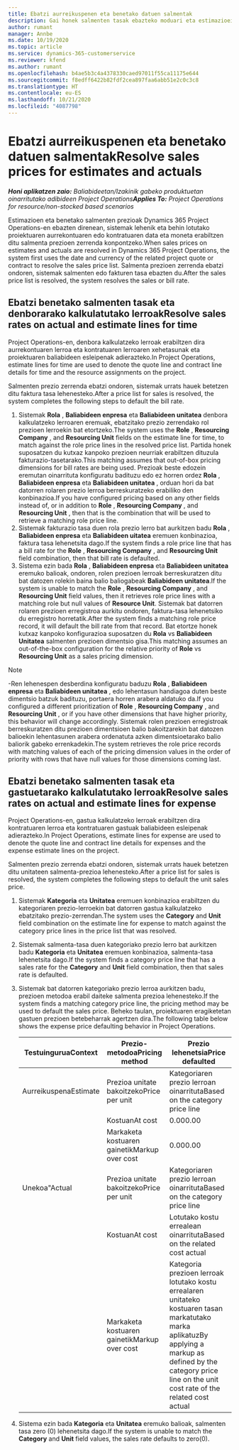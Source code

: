 ```yaml
---
title: Ebatzi aurreikuspenen eta benetako datuen salmentak
description: Gai honek salmenten tasak ebazteko moduari eta estimazioei buruzko informazioa eskaintzen du.
author: rumant
manager: Annbe
ms.date: 10/19/2020
ms.topic: article
ms.service: dynamics-365-customerservice
ms.reviewer: kfend
ms.author: rumant
ms.openlocfilehash: b4ae5b3c4a4378330caed97011f55ca11175e644
ms.sourcegitcommit: f8edff6422b82fdf2cea897faa6abb51e2c0c3c8
ms.translationtype: HT
ms.contentlocale: eu-ES
ms.lasthandoff: 10/21/2020
ms.locfileid: "4087798"
---
```

# <a name="resolve-sales-prices-for-estimates-and-actuals"></a><span data-ttu-id="8860b-103">Ebatzi aurreikuspenen eta benetako datuen salmentak</span><span class="sxs-lookup"><span data-stu-id="8860b-103">Resolve sales prices for estimates and actuals</span></span>

<span data-ttu-id="8860b-104">_**Honi aplikatzen zaio:** Baliabideetan/Izakinik gabeko produktuetan oinarritutako adibideen Project Operations_</span><span class="sxs-lookup"><span data-stu-id="8860b-104">_**Applies To:** Project Operations for resource/non-stocked based scenarios_</span></span>

<span data-ttu-id="8860b-105">Estimazioen eta benetako salmenten prezioak Dynamics 365 Project Operations-en ebazten direnean, sistemak lehenik eta behin lotutako proiektuaren aurrekontuaren edo kontratuaren data eta moneta erabiltzen ditu salmenta prezioen zerrenda konpontzeko.</span><span class="sxs-lookup"><span data-stu-id="8860b-105">When sales prices on estimates and actuals are resolved in Dynamics 365 Project Operations, the system first uses the date and currency of the related project quote or contract to resolve the sales price list.</span></span> <span data-ttu-id="8860b-106">Salmenta prezioen zerrenda ebatzi ondoren, sistemak salmenten edo fakturen tasa ebazten du.</span><span class="sxs-lookup"><span data-stu-id="8860b-106">After the sales price list is resolved, the system resolves the sales or bill rate.</span></span>

## <a name="resolve-sales-rates-on-actual-and-estimate-lines-for-time"></a><span data-ttu-id="8860b-107">Ebatzi benetako salmenten tasak eta denborarako kalkulatutako lerroak</span><span class="sxs-lookup"><span data-stu-id="8860b-107">Resolve sales rates on actual and estimate lines for time</span></span>

<span data-ttu-id="8860b-108">Project Operations-en, denbora kalkulatzeko lerroak erabiltzen dira aurrekontuaren lerroa eta kontratuaren lerroaren xehetasunak eta proiektuaren baliabideen esleipenak adierazteko.</span><span class="sxs-lookup"><span data-stu-id="8860b-108">In Project Operations, estimate lines for time are used to denote the quote line and contract line details for time and the resource assignments on the project.</span></span>

<span data-ttu-id="8860b-109">Salmenten prezio zerrenda ebatzi ondoren, sistemak urrats hauek betetzen ditu faktura tasa lehenesteko.</span><span class="sxs-lookup"><span data-stu-id="8860b-109">After a price list for sales is resolved, the system completes the following steps to default the bill rate.</span></span>

1. <span data-ttu-id="8860b-110">Sistemak **Rola** , **Baliabideen enpresa** eta **Baliabideen unitatea** denbora kalkulatzeko lerroaren eremuak, ebatzitako prezio zerrendako rol prezioen lerroekin bat etortzeko.</span><span class="sxs-lookup"><span data-stu-id="8860b-110">The system uses the **Role** , **Resourcing Company** , and **Resourcing Unit** fields on the estimate line for time, to match against the role price lines in the resolved price list.</span></span> <span data-ttu-id="8860b-111">Partida honek suposatzen du kutxaz kanpoko prezioen neurriak erabiltzen dituzula fakturazio-tasetarako.</span><span class="sxs-lookup"><span data-stu-id="8860b-111">This matching assumes that out-of-box pricing dimensions for bill rates are being used.</span></span> <span data-ttu-id="8860b-112">Prezioak beste edozein eremutan oinarrituta konfiguratu badituzu edo ez horren ordez **Rola** , **Baliabideen enpresa** eta **Baliabideen unitatea** , orduan hori da bat datorren rolaren prezio lerroa berreskuratzeko erabiliko den konbinazioa.</span><span class="sxs-lookup"><span data-stu-id="8860b-112">If you have configured pricing based on any other fields instead of, or in addition to **Role** , **Resourcing Company** , and **Resourcing Unit** , then that is the combination that will be used to retrieve a matching role price line.</span></span>
2. <span data-ttu-id="8860b-113">Sistemak fakturazio tasa duen rola prezio lerro bat aurkitzen badu **Rola** , **Baliabideen enpresa** eta **Baliabideen uitatea** eremuen konbinazioa, faktura tasa lehenetsita dago.</span><span class="sxs-lookup"><span data-stu-id="8860b-113">If the system finds a role price line that has a bill rate for the **Role** , **Resourcing Company** , and **Resourcing Unit** field combination, then that bill rate is defaulted.</span></span>
3. <span data-ttu-id="8860b-114">Sistema ezin bada **Rola** , **Baliabideen enpresa** eta **Baliabideen unitatea** eremuko balioak, ondoren, rolen prezioen lerroak berreskuratzen ditu bat datozen rolekin baina balio baliogabeak **Baliabideen unitatea**.</span><span class="sxs-lookup"><span data-stu-id="8860b-114">If the system is unable to match the **Role** , **Resourcing Company** , and **Resourcing Unit** field values, then it retrieves role price lines with a matching role but null values of **Resource Unit**.</span></span> <span data-ttu-id="8860b-115">Sistemak bat datorren rolaren prezioen erregistroa aurkitu ondoren, faktura-tasa lehenetsiko du erregistro horretatik.</span><span class="sxs-lookup"><span data-stu-id="8860b-115">After the system finds a matching role price record, it will default the bill rate from that record.</span></span> <span data-ttu-id="8860b-116">Bat etortze honek kutxaz kanpoko konfigurazioa suposatzen du **Rola** vs **Baliabideen Unitatea** salmenten prezioen dimentsio gisa.</span><span class="sxs-lookup"><span data-stu-id="8860b-116">This matching assumes an out-of-the-box configuration for the relative priority of **Role** vs **Resourcing Unit** as a sales pricing dimension.</span></span>

> [!NOTE]
> <span data-ttu-id="8860b-117">-Ren lehenespen desberdina konfiguratu baduzu **Rola** , **Baliabideen enpresa** eta **Baliabideen unitatea** , edo lehentasun handiagoa duten beste dimentsio batzuk badituzu, portaera horren arabera aldatuko da.</span><span class="sxs-lookup"><span data-stu-id="8860b-117">If you configured a different prioritization of **Role** , **Resourcing Company** , and **Resourcing Unit** , or if you have other dimensions that have higher priority, this behavior will change accordingly.</span></span> <span data-ttu-id="8860b-118">Sistemak rolen prezioen erregistroak berreskuratzen ditu prezioen dimentsioen balio bakoitzarekin bat datozen balioekin lehentasunen arabera ordenatuta azken dimentsioetarako balio baliorik gabeko errenkadekin.</span><span class="sxs-lookup"><span data-stu-id="8860b-118">The system retrieves the role price records with matching values of each of the pricing dimension values in the order of priority with rows that have null values for those dimensions coming last.</span></span>

## <a name="resolve-sales-rates-on-actual-and-estimate-lines-for-expense"></a><span data-ttu-id="8860b-119">Ebatzi benetako salmenten tasak eta gastuetarako kalkulatutako lerroak</span><span class="sxs-lookup"><span data-stu-id="8860b-119">Resolve sales rates on actual and estimate lines for expense</span></span>

<span data-ttu-id="8860b-120">Project Operations-en, gastua kalkulatzeko lerroak erabiltzen dira kontratuaren lerroa eta kontratuaren gastuak baliabideen esleipenak adierazteko.</span><span class="sxs-lookup"><span data-stu-id="8860b-120">In Project Operations, estimate lines for expense are used to denote the quote line and contract line details for expenses and the expense estimate lines on the project.</span></span>

<span data-ttu-id="8860b-121">Salmenten prezio zerrenda ebatzi ondoren, sistemak urrats hauek betetzen ditu unitateen salmenta-prezioa lehenesteko.</span><span class="sxs-lookup"><span data-stu-id="8860b-121">After a price list for sales is resolved, the system completes the following steps to default the unit sales price.</span></span>

1. <span data-ttu-id="8860b-122">Sistemak **Kategoria** eta **Unitatea** eremuen konbinazioa erabiltzen du kategoriaren prezio-lerroekin bat datorren gastua kalkulatzeko ebatzitako prezio-zerrendan.</span><span class="sxs-lookup"><span data-stu-id="8860b-122">The system uses the **Category** and **Unit** field combination on the estimate line for expense to match against the category price lines in the price list that was resolved.</span></span>
2. <span data-ttu-id="8860b-123">Sistemak salmenta-tasa duen kategoriako prezio lerro bat aurkitzen badu **Kategoria** eta **Unitatea** eremuen konbinazioa, salmenta-tasa lehenetsita dago.</span><span class="sxs-lookup"><span data-stu-id="8860b-123">If the system finds a category price line that has a sales rate for the **Category** and **Unit** field combination, then that sales rate is defaulted.</span></span>
3. <span data-ttu-id="8860b-124">Sistemak bat datorren kategoriako prezio lerroa aurkitzen badu, prezioen metodoa erabil daiteke salmenta prezioa lehenesteko.</span><span class="sxs-lookup"><span data-stu-id="8860b-124">If the system finds a matching category price line, the pricing method may be used to default the sales price.</span></span> <span data-ttu-id="8860b-125">Beheko taulan, proiektuaren eragiketetan gastuen prezioen betebeharrak agertzen dira.</span><span class="sxs-lookup"><span data-stu-id="8860b-125">The following table below shows the expense price defaulting behavior in Project Operations.</span></span>

    | <span data-ttu-id="8860b-126">Testuingurua</span><span class="sxs-lookup"><span data-stu-id="8860b-126">Context</span></span> | <span data-ttu-id="8860b-127">Prezio-metodoa</span><span class="sxs-lookup"><span data-stu-id="8860b-127">Pricing method</span></span> | <span data-ttu-id="8860b-128">Prezio lehenetsia</span><span class="sxs-lookup"><span data-stu-id="8860b-128">Price defaulted</span></span> |
    | --- | --- | --- |
    | <span data-ttu-id="8860b-129">Aurreikuspena</span><span class="sxs-lookup"><span data-stu-id="8860b-129">Estimate</span></span> | <span data-ttu-id="8860b-130">Prezioa unitate bakoitzeko</span><span class="sxs-lookup"><span data-stu-id="8860b-130">Price per unit</span></span> | <span data-ttu-id="8860b-131">Kategoriaren prezio lerroan oinarrituta</span><span class="sxs-lookup"><span data-stu-id="8860b-131">Based on the category price line</span></span> |
    | &nbsp; | <span data-ttu-id="8860b-132">Kostuan</span><span class="sxs-lookup"><span data-stu-id="8860b-132">At cost</span></span> | <span data-ttu-id="8860b-133">0.00</span><span class="sxs-lookup"><span data-stu-id="8860b-133">0.00</span></span> |
    | &nbsp; | <span data-ttu-id="8860b-134">Markaketa kostuaren gainetik</span><span class="sxs-lookup"><span data-stu-id="8860b-134">Markup over cost</span></span> | <span data-ttu-id="8860b-135">0.00</span><span class="sxs-lookup"><span data-stu-id="8860b-135">0.00</span></span> |
    | <span data-ttu-id="8860b-136">Unekoa"</span><span class="sxs-lookup"><span data-stu-id="8860b-136">Actual</span></span> | <span data-ttu-id="8860b-137">Prezioa unitate bakoitzeko</span><span class="sxs-lookup"><span data-stu-id="8860b-137">Price per unit</span></span> | <span data-ttu-id="8860b-138">Kategoriaren prezio lerroan oinarrituta</span><span class="sxs-lookup"><span data-stu-id="8860b-138">Based on the category price line</span></span> |
    | &nbsp; | <span data-ttu-id="8860b-139">Kostuan</span><span class="sxs-lookup"><span data-stu-id="8860b-139">At cost</span></span> | <span data-ttu-id="8860b-140">Lotutako kostu errealean oinarrituta</span><span class="sxs-lookup"><span data-stu-id="8860b-140">Based on the related cost actual</span></span> |
    | &nbsp; | <span data-ttu-id="8860b-141">Markaketa kostuaren gainetik</span><span class="sxs-lookup"><span data-stu-id="8860b-141">Markup over cost</span></span> | <span data-ttu-id="8860b-142">Kategoria prezioen lerroak lotutako kostu errealaren unitateko kostuaren tasan markatutako marka aplikatuz</span><span class="sxs-lookup"><span data-stu-id="8860b-142">By applying a markup as defined by the category price line on the unit cost rate of the related cost actual</span></span> |

4. <span data-ttu-id="8860b-143">Sistema ezin bada **Kategoria** eta **Unitatea** eremuko balioak, salmenten tasa zero (0) lehenetsita dago.</span><span class="sxs-lookup"><span data-stu-id="8860b-143">If the system is unable to match the **Category** and **Unit** field values, the sales rate defaults to zero(0).</span></span>
